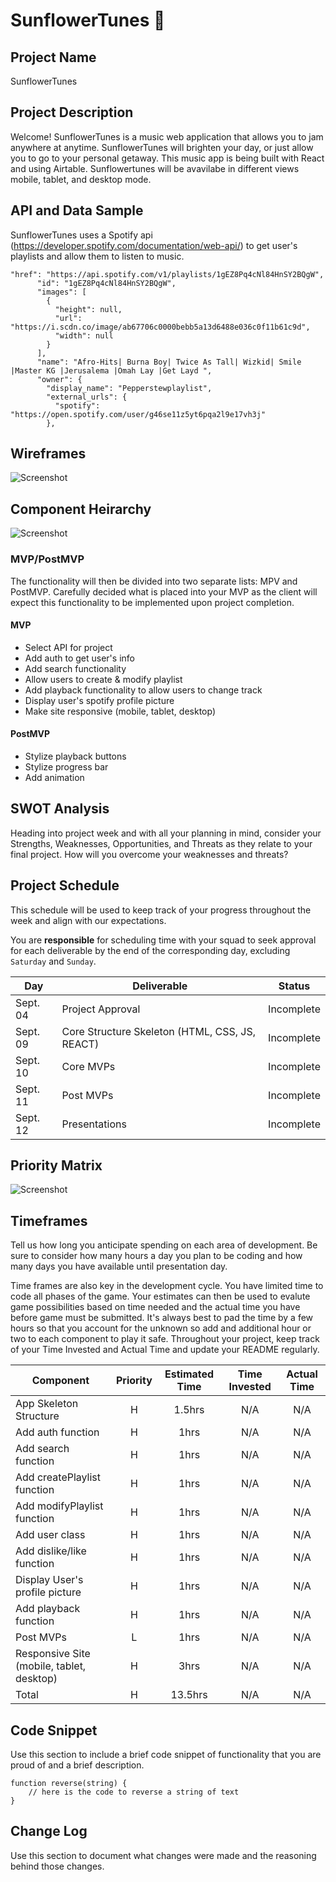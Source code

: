 # SunflowerTunes 🌻

## Project Name

SunflowerTunes

## Project Description

Welcome! SunflowerTunes is a music web application that allows you to jam anywhere at anytime. SunflowerTunes will brighten your day, or just allow you to go to your personal getaway. This music app is being built with React and using Airtable. Sunflowertunes will be avavilabe in different views mobile, tablet, and desktop mode. 

## API and Data Sample

SunflowerTunes uses a Spotify api (https://developer.spotify.com/documentation/web-api/) to get user's playlists and allow them to listen to music.

```
"href": "https://api.spotify.com/v1/playlists/1gEZ8Pq4cNl84HnSY2BQgW",
      "id": "1gEZ8Pq4cNl84HnSY2BQgW",
      "images": [
        {
          "height": null,
          "url": "https://i.scdn.co/image/ab67706c0000bebb5a13d6488e036c0f11b61c9d",
          "width": null
        }
      ],
      "name": "Afro-Hits| Burna Boy| Twice As Tall| Wizkid| Smile |Master KG |Jerusalema |Omah Lay |Get Layd ",
      "owner": {
        "display_name": "Pepperstewplaylist",
        "external_urls": {
          "spotify": "https://open.spotify.com/user/g46se11z5yt6pqa2l9e17vh3j"
        },
```

## Wireframes
![Screenshot](https://i.imgur.com/m10ZSl3.png)

## Component Heirarchy

![Screenshot](https://i.imgur.com/WocE8Wq.png)

### MVP/PostMVP

The functionality will then be divided into two separate lists: MPV and PostMVP.  Carefully decided what is placed into your MVP as the client will expect this functionality to be implemented upon project completion.  

#### MVP 

- Select API for project
- Add auth to get user's info
- Add search functionality
- Allow users to create & modify playlist
- Add playback functionality to allow users to change track 
- Display user's spotify profile picture
- Make site responsive (mobile, tablet, desktop)

#### PostMVP  

- Stylize playback buttons
- Stylize progress bar
- Add animation


## SWOT Analysis

Heading into project week and with all your planning in mind, consider your Strengths, Weaknesses, Opportunities, and Threats as they relate to your final project. How will you overcome your weaknesses and threats? 

## Project Schedule

This schedule will be used to keep track of your progress throughout the week and align with our expectations.  

You are **responsible** for scheduling time with your squad to seek approval for each deliverable by the end of the corresponding day, excluding `Saturday` and `Sunday`.

|  Day | Deliverable | Status
|---|---| ---|
|Sept. 04| Project Approval | Incomplete
|Sept. 09| Core Structure Skeleton (HTML, CSS, JS, REACT) | Incomplete
|Sept. 10| Core MVPs | Incomplete
|Sept. 11| Post MVPs | Incomplete
|Sept. 12| Presentations | Incomplete

## Priority Matrix

![Screenshot](https://i.imgur.com/xSA76Xh.jpg?1)

## Timeframes

Tell us how long you anticipate spending on each area of development. Be sure to consider how many hours a day you plan to be coding and how many days you have available until presentation day.

Time frames are also key in the development cycle.  You have limited time to code all phases of the game.  Your estimates can then be used to evalute game possibilities based on time needed and the actual time you have before game must be submitted. It's always best to pad the time by a few hours so that you account for the unknown so add and additional hour or two to each component to play it safe. Throughout your project, keep track of your Time Invested and Actual Time and update your README regularly.

| Component | Priority | Estimated Time | Time Invested | Actual Time |
| --- | :---: |  :---: | :---: | :---: |
| App Skeleton Structure | H | 1.5hrs| N/A | N/A |
| Add auth function | H | 1hrs| N/A | N/A |
| Add search function | H | 1hrs| N/A | N/A |
| Add createPlaylist function | H | 1hrs| N/A | N/A |
| Add modifyPlaylist function | H | 1hrs| N/A | N/A |
| Add user class | H | 1hrs| N/A | N/A |
| Add dislike/like function | H | 1hrs| N/A | N/A |
| Display User's profile picture | H | 1hrs| N/A | N/A |
| Add playback function | H | 1hrs| N/A | N/A |
| Post MVPs | L | 1hrs| N/A | N/A |
| Responsive Site (mobile, tablet, desktop) | H | 3hrs| N/A | N/A |
| Total | H | 13.5hrs| N/A | N/A |

## Code Snippet

Use this section to include a brief code snippet of functionality that you are proud of and a brief description.  

```
function reverse(string) {
	// here is the code to reverse a string of text
}
```

## Change Log
 Use this section to document what changes were made and the reasoning behind those changes.  
